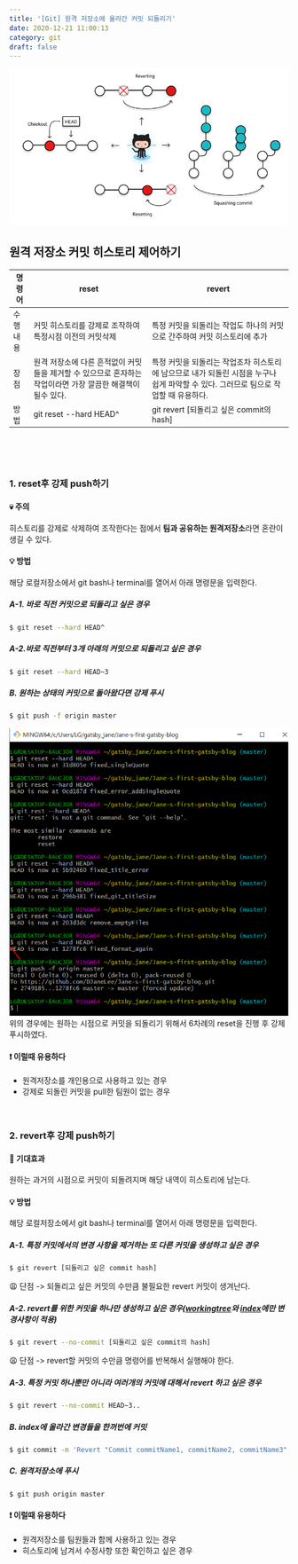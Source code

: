 ```yaml
---
title: '[Git] 원격 저장소에 올라간 커밋 되돌리기'
date: 2020-12-21 11:00:13
category: git
draft: false
---
```


![](./images/git_resetRevert.png)

## 원격 저장소 커밋 히스토리 제어하기

| 명령어   | reset                                                                                                       | revert                                                                                                                               |
| -------- | ----------------------------------------------------------------------------------------------------------- | ------------------------------------------------------------------------------------------------------------------------------------ |
| 수행내용 | 커밋 히스토리를 강제로 조작하여 특정시점 이전의 커밋삭제                                                    | 특정 커밋을 되돌리는 작업도 하나의 커밋으로 간주하여 커밋 히스토리에 추가                                                            |
| 장점     | 원격 저장소에 다른 흔적없이 커밋들을 제거할 수 있으므로 혼자하는 작업이라면 가장 깔끔한 해결책이 될수 있다. | 특정 커밋을 되돌리는 작업조차 히스토리에 남으므로 내가 되돌린 시점을 누구나 쉽게 파악할 수 있다. 그러므로 팀으로 작업할 때 유용하다. |
| 방법     | git reset --hard HEAD^                                                                                      | git revert [되돌리고 싶은 commit의 hash]                                                                                             |

<br/>
<br/>
<br/>

### 1. reset후 강제 push하기

#### &#128128; 주의

히스토리를 강제로 삭제하여 조작한다는 점에서 **팀과 공유하는 원격저장소**라면 혼란이 생길 수 있다.

#### &#128161; 방법

해당 로컬저장소에서 git bash나 terminal를 열어서 아래 명령문을 입력한다.

##### A-1. 바로 직전 커밋으로 되돌리고 싶은 경우

```sh
$ git reset --hard HEAD^
```

##### A-2.바로 직전부터 3개 아래의 커밋으로 되돌리고 싶은 경우

```sh
$ git reset --hard HEAD~3
```

##### B. 원하는 상태의 커밋으로 돌아왔다면 강제 푸시

```sh
$ git push -f origin master
```

![](./images/git_reset.png)
위의 경우에는 원하는 시점으로 커밋을 되돌리기 위해서 6차례의 reset을 진행 후 강제 푸시하였다.

#### &#10071; 이럴때 유용하다

- 원격저장소를 개인용으로 사용하고 있는 경우
- 강제로 되돌린 커밋을 pull한 팀원이 없는 경우
  <br/>
  <br/>
  <br/>

### 2. revert후 강제 push하기

#### &#128204; 기대효과

원하는 과거의 시점으로 커밋이 되돌려지며 해당 내역이 히스토리에 남는다.

#### &#128161; 방법

해당 로컬저장소에서 git bash나 terminal를 열어서 아래 명령문을 입력한다.

##### A-1. 특정 커밋에서의 변경 사항을 제거하는 또 다른 커밋을 생성하고 싶은 경우

```sh
$ git revert [되돌리고 싶은 commit hash]
```

&#128553; 단점 -> 되돌리고 싶은 커밋의 수만큼 불필요한 revert 커밋이 생겨난다.

##### A-2. revert를 위한 커밋을 하나만 생성하고 싶은 경우([workingtree](https://goodenoughyoungyeom.netlify.app/Git/[Git]%20%EA%B0%9C%EB%85%90%EC%9E%A1%EA%B8%B0/)와 [index](https://goodenoughyoungyeom.netlify.app/Git/[Git]%20%EA%B0%9C%EB%85%90%EC%9E%A1%EA%B8%B0/)에만 변경사항이 적용)

```sh
$ git revert --no-commit [되돌리고 싶은 commit의 hash]
```

&#128553; 단점 -> revert할 커밋의 수만큼 명령어를 반복해서 실행해야 한다.

##### A-3. 특정 커밋 하나뿐만 아니라 여러개의 커밋에 대해서 revert 하고 싶은 경우

```sh
$ git revert --no-commit HEAD~3..
```

##### B. index에 올라간 변경들을 한꺼번에 커밋

```sh
$ git commit -m 'Revert "Commit commitName1, commitName2, commitName3"'
```

##### C. 원격저장소에 푸시

```sh
$ git push origin master
```

#### &#10071; 이럴때 유용하다

- 원격저장소를 팀원들과 함께 사용하고 있는 경우
- 히스토리에 남겨서 수정사항 또한 확인하고 싶은 경우

<br/>
<br/>
<br/>
